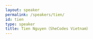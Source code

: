 ```yaml
---
layout: speaker
permalink: /speakers/tien/
id: tien
type: speaker
title: Tien Nguyen（SheCodes Vietnam）
---
```

